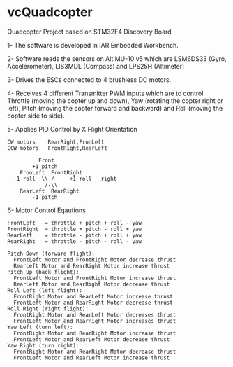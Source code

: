 # vcQuadcopter
Quadcopter Project based on STM32F4 Discovery Board

1- The software is developed in IAR Embedded Workbench.

2- Software reads the sensors on AltIMU-10 v5 which are LSM6DS33 (Gyro, Accelerometer), LIS3MDL (Compass) and LPS25H (Altimeter)

3- Drives the ESCs connected to 4 brushless DC motors.

4- Receives 4 different Transmitter PWM inputs which are to control Throttle (moving the copter up and down), Yaw (rotating the copter right or left), Pitch (moving the copter forward and backward) and Roll (moving the copter side to side).

5- Applies PID Control by X Flight Orientation

	CW motors    RearRight,FronLeft
	CCW motors   FrontRight,RearLeft
	
	          Front
	        +1 pitch
	    FronLeft  FrontRight
	  -1 roll  \\-/     +1 roll   right
	            /-\\
	    RearLeft  RearRight
	        -1 pitch
			
6- Motor Control Eqautions

    FrontLeft   = throttle + pitch + roll - yaw
    FrontRight  = throttle + pitch - roll + yaw
    RearLeft    = throttle - pitch + roll + yaw
    RearRight   = throttle - pitch - roll - yaw
    
    Pitch Down (forward flight):
      FrontLeft Motor and FrontRight Motor decrease thrust
      RearLeft Motor and RearRight Motor increase thrust
    Pitch Up (back flight):
      FrontLeft Motor and FrontRight Motor increase thrust
      RearLeft Motor and RearRight Motor decrease thrust
    Roll Left (left flight):
      FrontRight Motor and RearLeft Motor increase thrust
      FrontLeft Motor and RearRight Motor decrease thrust
    Roll Right (right flight):
      FrontRight Motor and RearLeft Motor decreases thrust
      FrontLeft Motor and RearRight Motor increases thrust
    Yaw Left (turn left):
      FrontRight Motor and RearRight Motor increase thrust
      FrontLeft Motor and RearLeft Motor decrease thrust
    Yaw Right (turn right):
      FrontRight Motor and RearRight Motor decrease thrust
      FrontLeft Motor and RearLeft Motor increase thrust